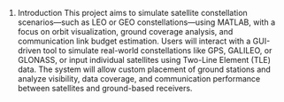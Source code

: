 1. Introduction
This project aims to simulate satellite constellation scenarios—such as LEO or GEO
constellations—using MATLAB, with a focus on orbit visualization, ground coverage
analysis, and communication link budget estimation. Users will interact with a GUI-driven
tool to simulate real-world constellations like GPS, GALILEO, or GLONASS, or input
individual satellites using Two-Line Element (TLE) data. The system will allow custom
placement of ground stations and analyze visibility, data coverage, and communication
performance between satellites and ground-based receivers.
